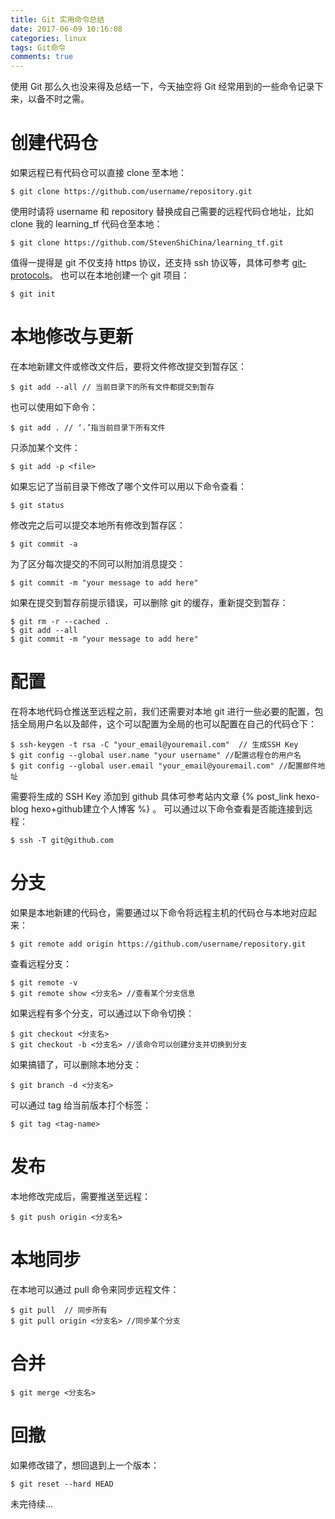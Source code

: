 ```yaml
---
title: Git 实用命令总结
date: 2017-06-09 10:16:08
categories: linux
tags: Git命令
comments: true
---
```

使用 Git 那么久也没来得及总结一下，今天抽空将 Git 经常用到的一些命令记录下来，以备不时之需。
# 创建代码仓
如果远程已有代码仓可以直接 clone 至本地：
   ```
 $ git clone https://github.com/username/repository.git
   ```
使用时请将 username 和 repository 替换成自己需要的远程代码仓地址，比如 clone 我的 learning_tf 代码仓至本地：
   ```
$ git clone https://github.com/StevenShiChina/learning_tf.git
   ```
值得一提得是 git 不仅支持 https 协议，还支持 ssh 协议等，具体可参考 [git-protocols](https://git-scm.com/book/id/v2/Git-on-the-Server-The-Protocols)。
也可以在本地创建一个 git 项目：
   ```
 $ git init
   ```
<!--more-->
# 本地修改与更新
在本地新建文件或修改文件后，要将文件修改提交到暂存区：
   ```
 $ git add --all // 当前目录下的所有文件都提交到暂存
   ```
也可以使用如下命令：
   ```
 $ git add . // ‘.’指当前目录下所有文件
   ```
只添加某个文件：
   ```
 $ git add -p <file>
   ```
如果忘记了当前目录下修改了哪个文件可以用以下命令查看：
   ```
 $ git status
   ```
修改完之后可以提交本地所有修改到暂存区：
   ```
 $ git commit -a
   ```
为了区分每次提交的不同可以附加消息提交：
   ```
 $ git commit -m "your message to add here"
   ```
 如果在提交到暂存前提示错误，可以删除 git 的缓存，重新提交到暂存：
   ```
 $ git rm -r --cached .
 $ git add --all
 $ git commit -m "your message to add here"
   ```

# 配置
在将本地代码仓推送至远程之前，我们还需要对本地 git 进行一些必要的配置，包括全局用户名以及邮件，这个可以配置为全局的也可以配置在自己的代码仓下：
   ```
 $ ssh-keygen -t rsa -C "your_email@youremail.com"  // 生成SSH Key
 $ git config --global user.name "your username" //配置远程仓的用户名
 $ git config --global user.email "your_email@youremail.com" //配置邮件地址
   ```
需要将生成的 SSH Key 添加到 github 具体可参考站内文章 {% post_link hexo-blog hexo+github建立个人博客 %} 。
可以通过以下命令查看是否能连接到远程：
   ```
 $ ssh -T git@github.com
   ```
# 分支
如果是本地新建的代码仓，需要通过以下命令将远程主机的代码仓与本地对应起来：
   ```
 $ git remote add origin https://github.com/username/repository.git
   ```
查看远程分支：
   ```
 $ git remote -v
 $ git remote show <分支名> //查看某个分支信息
   ```
如果远程有多个分支，可以通过以下命令切换：
   ```
 $ git checkout <分支名>
 $ git checkout -b <分支名> //该命令可以创建分支并切换到分支
   ```
如果搞错了，可以删除本地分支：
   ```
 $ git branch -d <分支名>
   ```
可以通过 tag 给当前版本打个标签：
   ```
 $ git tag <tag-name>
   ```
# 发布
本地修改完成后，需要推送至远程：
   ```
 $ git push origin <分支名>
   ```
# 本地同步
在本地可以通过 pull 命令来同步远程文件：
   ```
 $ git pull  // 同步所有
 $ git pull origin <分支名> //同步某个分支
   ```
# 合并

   ```
 $ git merge <分支名>
   ```
# 回撤
如果修改错了，想回退到上一个版本：
   ```
 $ git reset --hard HEAD
   ```
未完待续...